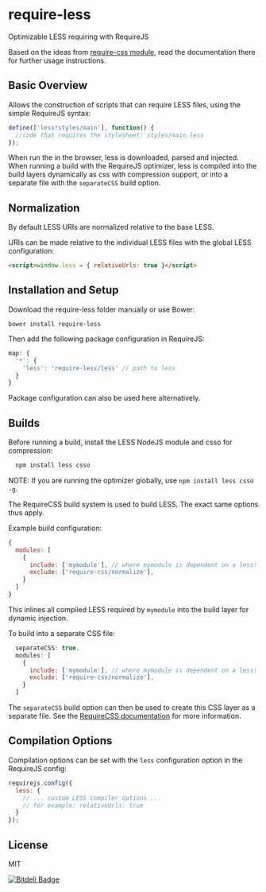 require-less
===========

Optimizable LESS requiring with RequireJS

Based on the ideas from [require-css module](https://github.com/guybedford/require-css), read the documentation there for further usage instructions.

Basic Overview
--------------

Allows the construction of scripts that can require LESS files, using the simple RequireJS syntax:

```javascript
define(['less!styles/main'], function() {
  //code that requires the stylesheet: styles/main.less
});
```

When run the in the browser, less is downloaded, parsed and injected. When running a build with the RequireJS optimizer, less is compiled into the build layers dynamically as css with compression support, or into a separate file with the `separateCSS` build option.

Normalization
---

By default LESS URIs are normalized relative to the base LESS. 

URIs can be made relative to the individual LESS files with the global LESS configuration:

```html
<script>window.less = { relativeUrls: true }</script>
```

Installation and Setup
----------------------

Download the require-less folder manually or use Bower:

```
bower install require-less
```

Then add the following package configuration in RequireJS:

```javascript
map: {
  '*': {
    'less': 'require-less/less' // path to less
  }
}
```

Package configuration can also be used here alternatively.

Builds
------

Before running a build, install the LESS NodeJS module and csso for compression:

```javascript
  npm install less csso
```

NOTE: If you are running the optimizer globally, use `npm install less csso -g`.

The RequireCSS build system is used to build LESS. The exact same options thus apply.

Example build configuration:

```javascript
{
  modules: [
    {
      include: ['mymodule'], // where mymodule is dependent on a less! include
      exclude: ['require-css/normalize'],
    }
  ]
}
```

This inlines all compiled LESS required by `mymodule` into the build layer for dynamic injection.

To build into a separate CSS file:

```javascript
  separateCSS: true,
  modules: [
    {
      include: ['mymodule'], // where mymodule is dependent on a less! include
      exclude: ['require-css/normalize'],
    }
  ]
```

The `separateCSS` build option can then be used to create this CSS layer as a separate file. See the [RequireCSS documentation](https://github.com/guybedford/require-css) for more information.

Compilation Options
---

Compilation options can be set with the `less` configuration option in the RequireJS config:

```javascript
requirejs.config({
  less: {
    // ... custom LESS compiler options ...
    // for example: relativeUrls: true
  }
});
```

License
---

MIT



[![Bitdeli Badge](https://d2weczhvl823v0.cloudfront.net/guybedford/require-less/trend.png)](https://bitdeli.com/free "Bitdeli Badge")

